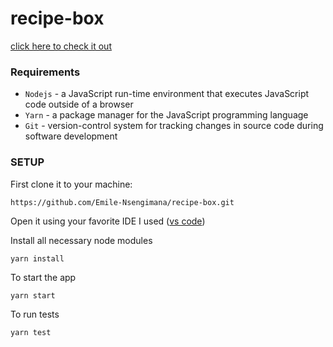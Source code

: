 # recipe-box
[click here to check it out](http://Emile-Nsengimana.github.io/recipe-box)

### Requirements
- `Nodejs` - a JavaScript run-time environment that executes JavaScript code outside of a browser
- `Yarn` - a package manager for the JavaScript programming language
- `Git` - version-control system for tracking changes in source code during software development

### SETUP
First clone it to your machine:
```
https://github.com/Emile-Nsengimana/recipe-box.git
```
Open it using your favorite IDE
I used ([vs code](https://code.visualstudio.com/download))

Install all necessary node modules
```
yarn install
```
To start the app
```
yarn start
```
To run tests
```
yarn test
```